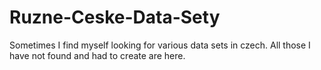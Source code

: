 # Ruzne-Ceske-Data-Sety
Sometimes I find myself looking for various data sets in czech. All those I have not found and had to create are here.
